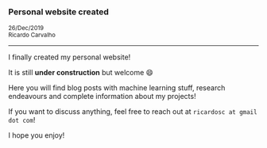 ### Personal website created

<span class="glyphicon glyphicon-calendar" aria-hidden="true"></span> <small>26/Dec/2019</small><br/>
<span class="glyphicon glyphicon-user" aria-hidden="true"></span> <small>Ricardo Carvalho</small>

---

I finally created my personal website!

It is still **under construction** but welcome :smile:

Here you will find blog posts with machine learning stuff, research endeavours and complete information about my projects!

If you want to discuss anything, feel free to reach out at `ricardosc at gmail dot com`!

I hope you enjoy!
